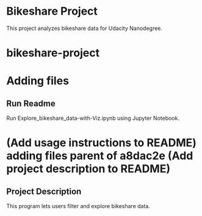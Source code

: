 # Bikeshare Project
This project analyzes bikeshare data for Udacity Nanodegree.

# bikeshare-project
Adding files
=======
## Run Readme
Run Explore_bikeshare_data-with-Viz.ipynb using Jupyter Notebook.

  (Add usage instructions to README)
 adding files
 parent of a8dac2e (Add project description to README)
=======
## Project Description
This program lets users filter and explore bikeshare data.
